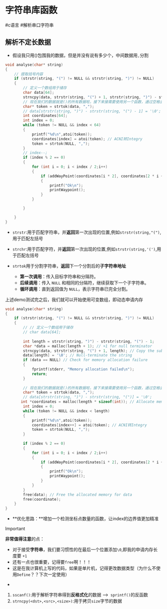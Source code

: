 # 字符串库函数
#c语言
#解析串口字符串
## 解析不定长数据
- 假设我只用()包围我的数据，但是并没有说有多少个，中间数据用`,`分割

```c
void analyse(char* string)
{
    // 提取括号内容
    if (strstr(string, "(") != NULL && strstr(string, ")") != NULL)
    {
        // 定义一个数组用于储存
        char data[64];
        strncpy(data, strstr(string, "(") + 1, strstr(string, ")") - strstr(string, "(") - 1);
        // 现在我们的数据就是()的所有数据啦，接下来接需要使用另一个函数，通过空格去分割小字符串
        char* token = strtok(data, ",");
        // data[strstr(string, ")") - strstr(string, "(") - 1] = '\0';
        int coordinates[64];
        int index = 0;
        while (token != NULL && index < 64)
        {
            printf("%d\n",atoi(token));
            coordinates[index] = atoi(token); // ACNI转Integry 
            token = strtok(NULL, ",");
        }
        // index--;
        if (index % 2 == 0)
        {
            for (int i = 0; i < index / 2;i++)
            {
                if (addWayPoint(coordinates[i * 2], coordinates[2 * i + 1]))
                {
                    printf("Ok\n");
                    printWaypoint();
                }
            }

        }

    }
}
```

- `strstr`:用于匹配字符串，并**返回**第一次出现的位置,例如`strstr(string,"(")`,用于匹配左括号
- `strchr`:用于匹配字符，并**返回**第一次出现的位置,例如`strstr(string,'(')`,用于匹配左括号

- `strtok`用于分割字符串，**返回**下一个分割后的**子字符串地址**
  - **第一次调用**：传入目标字符串和分隔符。
  - **后续调用**：传入 `NULL` 和相同的分隔符，继续获取下一个子字符串。
  - **循环调用**：直到返回值为 `NULL`，表示字符串已完全分割。



上述demo测试完之后，我们就可以开始使用可变数组，即动态申请内存

```c
void analyse(char* string)
{
    if (strstr(string, "(") != NULL && strstr(string, ")") != NULL)
    {
        // // 定义一个数组用于储存
        // char data[64];
        
        int length = strstr(string, ")") - strstr(string, "(") - 1;
        char *data = malloc(length + 1); // +1 for null terminator
        strncpy(data, strstr(string, "(") + 1, length); // Copy the substring between '(' and ')'
        data[length] = '\0'; // Null-terminate the string
        if (data == NULL) // Check for memory allocation failure
        {
            fprintf(stderr, "Memory allocation failed\n");
            return;
        }
        
        // 现在我们的数据就是()的所有数据啦，接下来接需要使用另一个函数，通过空格去分割小字符串
        char* token = strtok(data, ",");
        // data[strstr(string, ")") - strstr(string, "(")] = '\0';
       int *coordinates = malloc(length * sizeof(int)); // Allocate memory for coordinates
        int index = 0;
        while (token != NULL && index < length)
        {
            printf("%d\n",atoi(token));
            coordinates[index++] = atoi(token); // ACNI转Integry 
            token = strtok(NULL, ",");
        }
        
        if (index % 2 == 0)
        {
            for (int i = 0; i < index / 2;i++)
            {
                if (addWayPoint(coordinates[i * 2], coordinates[2 * i + 1]))
                {
                    printf("Ok\n");
                    printWaypoint();
                }
            }
        }
        free(data); // Free the allocated memory for data
        free(coordinate);
    }
}
```

- **优化思路：**增加一个检测坐标点数量的函数，让index的边界值更加精准

> [!IMPORTANT]
>
> **非常值得注意**的点：
>
> - 对于接受**字符串**，我们要习惯性的在最后一个位置添加`\0`,即我的申请内存长度要 `+1`
> - 还有一点也很重要，记得要`free`啊！！！
> - 这是在我计算机上写的代码，如果是单片机，记得更改数据类型（为什么不使用`Define`？？下次一定使用）
-




1. `sscanf()`:用于解析字符串得到**反格式化**的数据 –>` sprintf()`的反函数
2. `strncpy(<dst>,<src>,<size>)`:用于拷贝`size`字节的数据

